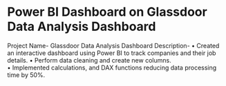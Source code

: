 # Power BI Dashboard on Glassdoor Data Analysis Dashboard

Project Name- Glassdoor Data Analysis Dashboard
Description-
•	Created an interactive dashboard using Power BI to track companies and their job details.
•	Perform data cleaning and create new columns.          
•	Implemented calculations, and DAX functions reducing data processing time by 50%.

